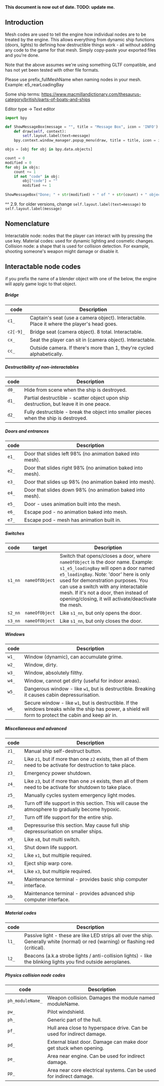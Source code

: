**This document is now out of date. TODO: update me.**

## Introduction

Mesh codes are used to tell the engine how individual nodes are to be treated
by the engine. This allows everything from dynamic ship functions (doors,
lights) to defining how destructible things work - all without adding any code
to the game for that mesh. Simply copy-paste your exported files and you're
done.

Note that the above assumes we're using something GLTF compatible, and has not
yet been tested with other file formats.

Please use prefix_fullMeshName when naming nodes in your mesh. Example:
e5_rearLoadingBay

Some ship terms:
https://www.macmillandictionary.com/thesaurus-category/british/parts-of-boats-and-ships

Editor type -> Text editor
```python
import bpy

def ShowMessageBox(message = "", title = "Message Box", icon = 'INFO'):
    def draw(self, context):
        self.layout.label(text=message)
    bpy.context.window_manager.popup_menu(draw, title = title, icon = icon)

objs = [obj for obj in bpy.data.objects]

count = 0
modified = 0
for obj in objs:
    count += 1
    if not "code" in obj:
        obj["code"] = ""
        modified += 1
        
ShowMessageBox("Done; " + str(modified) + " of " + str(count) + " objects modified.", "Mesh codes")
```
^^ 2.9. for older versions, change `self.layout.label(text=message)` to `self.layout.label(message)`

## Nomenclature
Interactable node: nodes that the player can interact with by pressing the use key.
Material codes: used for dynamic lighting and cosmetic changes.
Collision node: a shape that is used for collision detection. For example, shooting someone's weapon might damage or disable it.

## Interactable node codes
if you prefix the name of a blender object with one of the below, the engine
will apply game logic to that object.

##### Bridge
|code|Description
|------|-----------
|`c1_`     | Captain's seat (use a camera object). Interactable. Place it where the player's head goes.
|`c2[-9]_` | Bridge seat (camera object). 8 total. Interactable.
|`cx_`     | Seat the player can sit in  (camera object). Interactable.
|`cc_`     | Outside camera. If there's more than 1, they're cycled alphabetically.

##### Destructibility of non-interactables
|code|Description
|------|-----------
|`d0_`     | Hide from scene when the ship is destroyed.
|`d1_`     | Partial destructible - scatter object upon ship destruction, but leave it in one peace.
|`d2_`     | Fully destructible - break the object into smaller pieces when the ship is destroyed.

##### Doors and entrances
|code|Description
|------|-----------
|`e1_`     | Door that slides left 98% (no animation baked into mesh).
|`e2_`     | Door that slides right 98% (no animation baked into mesh).
|`e3_`     | Door that slides up 98% (no animation baked into mesh).
|`e4_`     | Door that slides down 98% (no animation baked into mesh).
|`e5_`     | Door - uses animation built into the mesh.
|`e6_`     | Escape pod - no animation baked into mesh.
|`e7_`     | Escape pod - mesh has animation built in.

##### Switches
|code|target|Description
|----|------|-----------
|`s1_nn`   |`nameOfObject`| Switch that opens/closes a door, where `nameOfObject` is the door name. Example: `s1_e5_loadingBay` will open a door named `e5_loadingBay`. Note: 'door' here is only used for demonstration purposes. You can use a switch with any interactable mesh. If it's not a door, then instead of opening/closing, it will activate/deactivate the mesh.
|`s2_nn`   |`nameOfObject`| Like `s1_nn`, but only opens the door.
|`s3_nn`   |`nameOfObject`| Like `s1_nn`, but only closes the door.

##### Windows
|code|Description
|------|-----------
|`w1_`     | Window (dynamic), can accumulate grime.
|`w2_`     | Window, dirty.
|`w3_`     | Window, absolutely filthy.
|`w4_`     | Window, cannot get dirty (useful for indoor areas).
|`w5_`     | Dangerous window - like `w1`, but is destructible. Breaking it causes cabin depressurisation.
|`w6_`     | Secure window - like `w1`, but is destructible. If the windows breaks while the ship has power, a shield will form to protect the cabin and keep air in.

##### Miscellaneous and advanced
|code|Description
|------|-----------
|`z1_`     | Manual ship self-destruct button.
|`z2_`     | Like `z1`, but if more than one `z2` exists, then all of them need to be activate for destruction to take place.
|`z3_`     | Emergency power shutdown.
|`z4_`     | Like `z3`, but if more than one `z4` exists, then all of them need to be activate for shutdown to take place.
|`z5_`     | Manually cycles system emergency light modes.
|`z6_`     | Turn off life support in this section. This will cause the atmosphere to gradually become hypoxic.
|`z7_`     | Turn off life support for the entire ship.
|`x8_`     | Depressurise this section. May cause full ship depressurisation on smaller ships.
|`x9_`     | Like `x8`, but multi switch.
|`x1_`     | Shut down life support.
|`x2_`     | Like `x1`, but multiple required.
|`x3_`     | Eject ship warp core.
|`x4_`     | Like `x3`, but multiple required.
|`xa_`     | Maintenance terminal - provides basic ship computer interface.
|`xb_`     | Maintenance terminal - provides advanced ship computer interface.


##### Material codes
|code|Description
|------|-----------
|`l1_`     | Passive light - these are like LED strips all over the ship. Generally white (normal) or red (warning) or flashing red (critical).
|`l2_`     | Beacons (a.k.a strobe lights / anti-collision lights) - like the blinking lights you find outside aeroplanes.

##### Physics collision node codes
|code|Description
|------|-----------
|`ph_moduleName_`  | Weapon collision. Damages the module named moduleName.
|`pw_`             | Pilot windshield.
|`ph_`             | Generic part of the hull.
|`pf_`             | Hull area close to hyperspace drive. Can be used for indirect damage.
|`pd_`             | External blast door. Damage can make door get stuck when opening.
|`pe_`             | Area near engine. Can be used for indirect damage.
|`pp_`             | Area near core electrical systems. Can be used for indirect damage.
